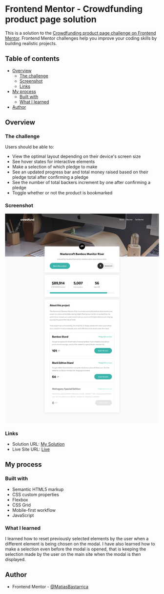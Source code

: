 # Frontend Mentor - Crowdfunding product page solution

This is a solution to the [Crowdfunding product page challenge on Frontend Mentor](https://www.frontendmentor.io/challenges/crowdfunding-product-page-7uvcZe7ZR). Frontend Mentor challenges help you improve your coding skills by building realistic projects.

## Table of contents

- [Overview](#overview)
  - [The challenge](#the-challenge)
  - [Screenshot](#screenshot)
  - [Links](#links)
- [My process](#my-process)
  - [Built with](#built-with)
  - [What I learned](#what-i-learned)
- [Author](#author)

## Overview

### The challenge

Users should be able to:

- View the optimal layout depending on their device's screen size
- See hover states for interactive elements
- Make a selection of which pledge to make
- See an updated progress bar and total money raised based on their pledge total after confirming a pledge
- See the number of total backers increment by one after confirming a pledge
- Toggle whether or not the product is bookmarked

### Screenshot

![](./screenshot.png)

### Links

- Solution URL: [My Solution](https://your-solution-url.com)
- Live Site URL: [Live](https://matiasbastarrica.github.io/crowfunding-product-page/)

## My process

### Built with

- Semantic HTML5 markup
- CSS custom properties
- Flexbox
- CSS Grid
- Mobile-first workflow
- JavaScript

### What I learned

I learned how to reset previously selected elements by the user when a different element is being chosen on the modal. I have also learned how to make a selection even before the modal is opened, that is keeping the selection made by the user on the main site when the modal is then displayed.

## Author

- Frontend Mentor - [@MatiasBastarrica](https://www.frontendmentor.io/profile/MatiasBastarrica)
